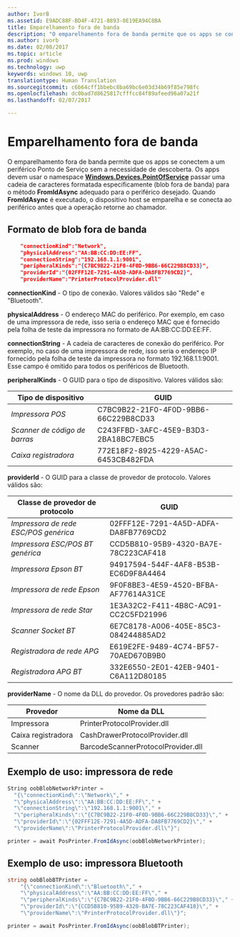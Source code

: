```yaml
---
author: IvorB
ms.assetid: E9ADC88F-BD4F-4721-8893-0E19EA94C8BA
title: Emparelhamento fora de banda
description: "O emparelhamento fora de banda permite que os apps se conectem a um periférico Ponto de Serviço sem a necessidade de descoberta."
ms.author: ivorb
ms.date: 02/08/2017
ms.topic: article
ms.prod: windows
ms.technology: uwp
keywords: windows 10, uwp
translationtype: Human Translation
ms.sourcegitcommit: c6b64cff1bbebc8ba69bc6e03d34b69f85e798fc
ms.openlocfilehash: dc0bad7d8625817cfffcc84f89afeed96a07a21f
ms.lasthandoff: 02/07/2017

---
```

# <a name="out-of-band-pairing"></a>Emparelhamento fora de banda

O emparelhamento fora de banda permite que os apps se conectem a um periférico Ponto de Serviço sem a necessidade de descoberta. Os apps devem usar o namespace [**Windows.Devices.PointOfService**](https://msdn.microsoft.com/library/windows/apps/windows.devices.pointofservice.aspx) passar uma cadeia de caracteres formatada especificamente (blob fora de banda) para o método **FromIdAsync** adequado para o periférico desejado. Quando **FromIdAsync** é executado, o dispositivo host se emparelha e se conecta ao periférico antes que a operação retorne ao chamador.

## <a name="out-of-band-blob-format"></a>Formato de blob fora de banda

```json
    "connectionKind":"Network",
    "physicalAddress":"AA:BB:CC:DD:EE:FF",
    "connectionString":"192.168.1.1:9001",
    "peripheralKinds":"{C7BC9B22-21F0-4F0D-9BB6-66C229B8CD33}",
    "providerId":"{02FFF12E-7291-4A5D-ADFA-DA8FB7769CD2}",
    "providerName":"PrinterProtocolProvider.dll"
```

**connectionKind** - O tipo de conexão. Valores válidos são "Rede" e "Bluetooth".

**physicalAddress** - O endereço MAC do periférico. Por exemplo, em caso de uma impressora de rede, isso seria o endereço MAC que é fornecido pela folha de teste da impressora no formato de AA:BB:CC:DD:EE:FF.

**connectionString** - A cadeia de caracteres de conexão do periférico. Por exemplo, no caso de uma impressora de rede, isso seria o endereço IP fornecido pela folha de teste da impressora no formato 192.168.1.1:9001. Esse campo é omitido para todos os periféricos de Bluetooth.

**peripheralKinds** - O GUID para o tipo de dispositivo. Valores válidos são:

| Tipo de dispositivo | GUID |
| ---- | ---- |
| *Impressora POS* | C7BC9B22-21F0-4F0D-9BB6-66C229B8CD33 |
| *Scanner de código de barras* | C243FFBD-3AFC-45E9-B3D3-2BA18BC7EBC5 |
| *Caixa registradora* | 772E18F2-8925-4229-A5AC-6453CB482FDA |


**providerId** - O GUID para a classe de provedor de protocolo. Valores válidos são:

| Classe de provedor de protocolo | GUID |
| ---- | ---- |
| *Impressora de rede ESC/POS genérica* | 02FFF12E-7291-4A5D-ADFA-DA8FB7769CD2 |
| *Impressora ESC/POS BT genérica* | CCD5B810-95B9-4320-BA7E-78C223CAF418 |
| *Impressora Epson BT* | 94917594-544F-4AF8-B53B-EC6D9F8A4464 |
| *Impressora de rede Epson* | 9F0F8BE3-4E59-4520-BFBA-AF77614A31CE |
| *Impressora de rede Star* | 1E3A32C2-F411-4B8C-AC91-CC2C5FD21996 |
| *Scanner Socket BT* | 6E7C8178-A006-405E-85C3-084244885AD2 |
| *Registradora de rede APG* | E619E2FE-9489-4C74-BF57-70AED670B9B0 |
| *Registradora APG BT* | 332E6550-2E01-42EB-9401-C6A112D80185 |


**providerName** - O nome da DLL do provedor. Os provedores padrão são:

| Provedor | Nome da DLL |
| ---- | ---- |
| Impressora | PrinterProtocolProvider.dll |
| Caixa registradora | CashDrawerProtocolProvider.dll |
| Scanner | BarcodeScannerProtocolProvider.dll |

## <a name="usage-example-network-printer"></a>Exemplo de uso: impressora de rede

```csharp
String oobBlobNetworkPrinter =
  "{\"connectionKind\":\"Network\"," +
  "\"physicalAddress\":\"AA:BB:CC:DD:EE:FF\"," +
  "\"connectionString\":\"192.168.1.1:9001\"," +
  "\"peripheralKinds\":\"{C7BC9B22-21F0-4F0D-9BB6-66C229B8CD33}\"," +
  "\"providerId\":\"{02FFF12E-7291-4A5D-ADFA-DA8FB7769CD2}\"," +
  "\"providerName\":\"PrinterProtocolProvider.dll\"}";

printer = await PosPrinter.FromIdAsync(oobBlobNetworkPrinter);
```

## <a name="usage-example-bluetooth-printer"></a>Exemplo de uso: impressora Bluetooth

```csharp
string oobBlobBTPrinter =
    "{\"connectionKind\":\"Bluetooth\"," +
    "\"physicalAddress\":\"AA:BB:CC:DD:EE:FF\"," +
    "\"peripheralKinds\":\"{C7BC9B22-21F0-4F0D-9BB6-66C229B8CD33}\"," +
    "\"providerId\":\"{CCD5B810-95B9-4320-BA7E-78C223CAF418}\"," +
    "\"providerName\":\"PrinterProtocolProvider.dll\"}";

printer = await PosPrinter.FromIdAsync(oobBlobBTPrinter);

```

